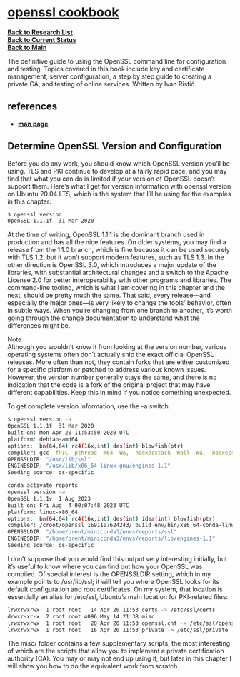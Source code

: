 # **[openssl cookbook](https://www.feistyduck.com/library/openssl-cookbook/online/openssl-command-line/determine-version-and-configuration.html)**

**[Back to Research List](../../../research_list.md)**\
**[Back to Current Status](../../../../development/status/weekly/current_status.md)**\
**[Back to Main](../../../../README.md)**

The definitive guide to using the OpenSSL command line for configuration and testing. Topics covered in this book include key and certificate management, server configuration, a step by step guide to creating a private CA, and testing of online services. Written by Ivan Ristić.

## references

- **[man page](https://www.openssl.org/docs/manmaster/man3/SSL_CTX_get_security_level.html)**

## Determine OpenSSL Version and Configuration

Before you do any work, you should know which OpenSSL version you’ll be using. TLS and PKI continue to develop at a fairly rapid pace, and you may find that what you can do is limited if your version of OpenSSL doesn’t support them. Here’s what I get for version information with openssl version on Ubuntu 20.04 LTS, which is the system that I’ll be using for the examples in this chapter:

```bash
$ openssl version
OpenSSL 1.1.1f  31 Mar 2020
```

At the time of writing, OpenSSL 1.1.1 is the dominant branch used in production and has all the nice features. On older systems, you may find a release from the 1.1.0 branch, which is fine because it can be used securely with TLS 1.2, but it won’t support modern features, such as TLS 1.3. In the other direction is OpenSSL 3.0, which introduces a major update of the libraries, with substantial architectural changes and a switch to the Apache License 2.0 for better interoperability with other programs and libraries. The command-line tooling, which is what I am covering in this chapter and the next, should be pretty much the same. That said, every release—and especially the major ones—is very likely to change the tools’ behavior, often in subtle ways. When you’re changing from one branch to another, it’s worth going through the change documentation to understand what the differences might be.

Note\
Although you wouldn’t know it from looking at the version number, various operating systems often don’t actually ship the exact official OpenSSL releases. More often than not, they contain forks that are either customized for a specific platform or patched to address various known issues. However, the version number generally stays the same, and there is no indication that the code is a fork of the original project that may have different capabilities. Keep this in mind if you notice something unexpected.

To get complete version information, use the -a switch:

```bash
$ openssl version -a
OpenSSL 1.1.1f  31 Mar 2020
built on: Mon Apr 20 11:53:50 2020 UTC
platform: debian-amd64
options:  bn(64,64) rc4(16x,int) des(int) blowfish(ptr) 
compiler: gcc -fPIC -pthread -m64 -Wa,--noexecstack -Wall -Wa,--noexecstack -g -O2 -fdebug-prefix-map=/build/openssl-P_ODHM/openssl-1.1.1f=. -fstack-protector-strong -Wformat -Werror=format-security -DOPENSSL_TLS_SECURITY_LEVEL=2 -DOPENSSL_USE_NODELETE -DL_ENDIAN -DOPENSSL_PIC -DOPENSSL_CPUID_OBJ -DOPENSSL_IA32_SSE2 -DOPENSSL_BN_ASM_MONT -DOPENSSL_BN_ASM_MONT5 -DOPENSSL_BN_ASM_GF2m -DSHA1_ASM -DSHA256_ASM -DSHA512_ASM -DKECCAK1600_ASM -DRC4_ASM -DMD5_ASM -DAESNI_ASM -DVPAES_ASM -DGHASH_ASM -DECP_NISTZ256_ASM -DX25519_ASM -DPOLY1305_ASM -DNDEBUG -Wdate-time -D_FORTIFY_SOURCE=2
OPENSSLDIR: "/usr/lib/ssl"
ENGINESDIR: "/usr/lib/x86_64-linux-gnu/engines-1.1"
Seeding source: os-specific

conda activate reports
openssl version -a    
OpenSSL 1.1.1v  1 Aug 2023
built on: Fri Aug  4 00:07:48 2023 UTC
platform: linux-x86_64
options:  bn(64,64) rc4(16x,int) des(int) idea(int) blowfish(ptr) 
compiler: /croot/openssl_1691107624243/_build_env/bin/x86_64-conda-linux-gnu-cc -DNDEBUG -D_FORTIFY_SOURCE=2 -O2 -isystem /home/brent/miniconda3/envs/reports/include -march=nocona -mtune=haswell -ftree-vectorize -fPIC -fstack-protector-strong -fno-plt -O2 -ffunction-sections -pipe -isystem /home/brent/miniconda3/envs/reports/include -fdebug-prefix-map=/croot/openssl_1691107624243/work=/usr/local/src/conda/openssl-1.1.1v -fdebug-prefix-map=/home/brent/miniconda3/envs/reports=/usr/local/src/conda-prefix -Wa,--noexecstack -fPIC -pthread -m64 -Wa,--noexecstack -march=nocona -mtune=haswell -ftree-vectorize -fPIC -fstack-protector-strong -fno-plt -O2 -ffunction-sections -pipe -isystem /home/brent/miniconda3/envs/reports/include -fdebug-prefix-map=/croot/openssl_1691107624243/work=/usr/local/src/conda/openssl-1.1.1v -fdebug-prefix-map=/home/brent/miniconda3/envs/reports=/usr/local/src/conda-prefix -Wa,--noexecstack -DOPENSSL_USE_NODELETE -DL_ENDIAN -DOPENSSL_PIC -DOPENSSL_CPUID_OBJ -DOPENSSL_IA32_SSE2 -DOPENSSL_BN_ASM_MONT -DOPENSSL_BN_ASM_MONT5 -DOPENSSL_BN_ASM_GF2m -DSHA1_ASM -DSHA256_ASM -DSHA512_ASM -DKECCAK1600_ASM -DRC4_ASM -DMD5_ASM -DAESNI_ASM -DVPAES_ASM -DGHASH_ASM -DECP_NISTZ256_ASM -DX25519_ASM -DPOLY1305_ASM -DNDEBUG -DNDEBUG -D_FORTIFY_SOURCE=2 -O2 -isystem /home/brent/miniconda3/envs/reports/include
OPENSSLDIR: "/home/brent/miniconda3/envs/reports/ssl"
ENGINESDIR: "/home/brent/miniconda3/envs/reports/lib/engines-1.1"
Seeding source: os-specific
```

I don’t suppose that you would find this output very interesting initially, but it’s useful to know where you can find out how your OpenSSL was compiled. Of special interest is the OPENSSLDIR setting, which in my example points to /usr/lib/ssl; it will tell you where OpenSSL looks for its default configuration and root certificates. On my system, that location is essentially an alias for /etc/ssl, Ubuntu’s main location for PKI-related files:

```bash
lrwxrwxrwx  1 root root   14 Apr 20 11:53 certs -> /etc/ssl/certs
drwxr-xr-x  2 root root 4096 May 14 21:38 misc
lrwxrwxrwx  1 root root   20 Apr 20 11:53 openssl.cnf -> /etc/ssl/openssl.cnf
lrwxrwxrwx  1 root root   16 Apr 20 11:53 private -> /etc/ssl/private
```

The misc/ folder contains a few supplementary scripts, the most interesting of which are the scripts that allow you to implement a private certification authority (CA). You may or may not end up using it, but later in this chapter I will show you how to do the equivalent work from scratch.
